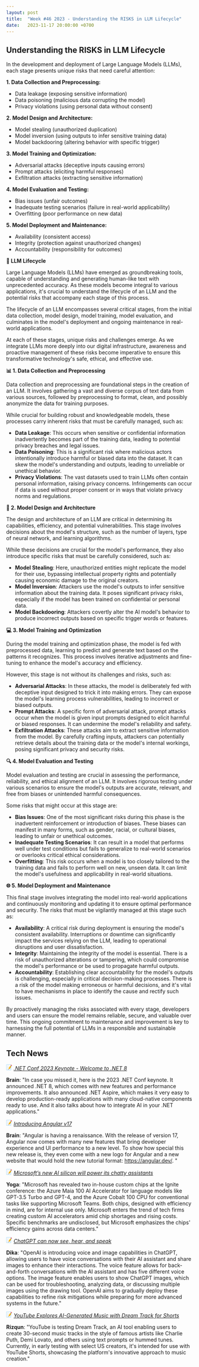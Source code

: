 ```yaml
---
layout: post
title:  "Week #46 2023 - Understanding the RISKS in LLM Lifecycle"
date:   2023-11-17 20:00:00 +0700
---
```


## Understanding the RISKS in LLM Lifecycle

In the development and deployment of Large Language Models (LLMs), each stage presents unique risks that need careful attention:

**1. Data Collection and Preprocessing:**
* Data leakage (exposing sensitive information)
* Data poisoning (malicious data corrupting the model)
* Privacy violations (using personal data without consent)

**2. Model Design and Architecture:**
* Model stealing (unauthorized duplication)
* Model inversion (using outputs to infer sensitive training data) 
* Model backdooring (altering behavior with specific trigger)

**3. Model Training and Optimization:**
* Adversarial attacks (deceptive inputs causing errors)
* Prompt attacks (eliciting harmful responses)
* Exfiltration attacks (extracting sensitive information)

**4. Model Evaluation and Testing:**
* Bias issues (unfair outcomes)
* Inadequate testing scenarios (failure in real-world applicability)
* Overfitting (poor performance on new data)

**5. Model Deployment and Maintenance:**
* Availability (consistent access)
* Integrity (protection against unauthorized changes)
* Accountability (responsibility for outcomes)   


__🔄 LLM Lifecycle__

Large Language Models (LLMs) have emerged as groundbreaking tools, capable of understanding and generating human-like text with unprecedented accuracy. As these models become integral to various applications, it's crucial to understand the lifecycle of an LLM and the potential risks that accompany each stage of this process.

The lifecycle of an LLM encompasses several critical stages, from the initial data collection, model design, model training, model evaluation, and culminates in the model's deployment and ongoing maintenance in real-world applications.

At each of these stages, unique risks and challenges emerge. As we integrate LLMs more deeply into our digital infrastructure, awareness and proactive management of these risks become imperative to ensure this transformative technology's safe, ethical, and effective use.   

__📊 1. Data Collection and Preprocessing__

Data collection and preprocessing are foundational steps in the creation of an LLM. It involves gathering a vast and diverse corpus of text data from various sources, followed by preprocessing to format, clean, and possibly anonymize the data for training purposes.

While crucial for building robust and knowledgeable models, these processes carry inherent risks that must be carefully managed, such as:
* **Data Leakage**: This occurs when sensitive or confidential information inadvertently becomes part of the training data, leading to potential privacy breaches and legal issues.
* **Data Poisoning**: This is a significant risk where malicious actors intentionally introduce harmful or biased data into the dataset. It can skew the model's understanding and outputs, leading to unreliable or unethical behavior.
* **Privacy Violations**: The vast datasets used to train LLMs often contain personal information, raising privacy concerns. Infringements can occur if data is used without proper consent or in ways that violate privacy norms and regulations.  

__🧠 2. Model Design and Architecture__

The design and architecture of an LLM are critical in determining its capabilities, efficiency, and potential vulnerabilities. This stage involves decisions about the model's structure, such as the number of layers, type of neural network, and learning algorithms.

While these decisions are crucial for the model's performance, they also introduce specific risks that must be carefully considered, such as:
* **Model Stealing**: Here, unauthorized entities might replicate the model for their use, bypassing intellectual property rights and potentially causing economic damage to the original creators.
* **Model Inversion**: Attackers use the model's outputs to infer sensitive information about the training data. It poses significant privacy risks, especially if the model has been trained on confidential or personal data.
* **Model Backdooring**: Attackers covertly alter the AI model's behavior to produce incorrect outputs based on specific trigger words or features.

__💻 3. Model Training and Optimization__

During the model training and optimization phase, the model is fed with preprocessed data, learning to predict and generate text based on the patterns it recognizes. This process involves iterative adjustments and fine-tuning to enhance the model's accuracy and efficiency.

However, this stage is not without its challenges and risks, such as:
* **Adversarial Attacks**: In these attacks, the model is deliberately fed with deceptive input designed to trick it into making errors. They can expose the model's learning process vulnerabilities, leading to incorrect or biased outputs.
* **Prompt Attacks**: A specific form of adversarial attack, prompt attacks occur when the model is given input prompts designed to elicit harmful or biased responses. It can undermine the model's reliability and safety.
* **Exfiltration Attacks**: These attacks aim to extract sensitive information from the model. By carefully crafting inputs, attackers can potentially retrieve details about the training data or the model's internal workings, posing significant privacy and security risks. 

 __🔍 4. Model Evaluation and Testing__

Model evaluation and testing are crucial in assessing the performance, reliability, and ethical alignment of an LLM. It involves rigorous testing under various scenarios to ensure the model's outputs are accurate, relevant, and free from biases or unintended harmful consequences.

Some risks that might occur at this stage are:
* **Bias Issues**: One of the most significant risks during this phase is the inadvertent reinforcement or introduction of biases. These biases can manifest in many forms, such as gender, racial, or cultural biases, leading to unfair or unethical outcomes.
* **Inadequate Testing Scenarios**: It can result in a model that performs well under test conditions but fails to generalize to real-world scenarios or overlooks critical ethical considerations.
* **Overfitting**: This risk occurs when a model is too closely tailored to the training data and fails to perform well on new, unseen data. It can limit the model's usefulness and applicability in real-world situations.   

__🌐 5. Model Deployment and Maintenance__

This final stage involves integrating the model into real-world applications and continuously monitoring and updating it to ensure optimal performance and security. The risks that must be vigilantly managed at this stage such as:
* **Availability**: A critical risk during deployment is ensuring the model's consistent availability. Interruptions or downtime can significantly impact the services relying on the LLM, leading to operational disruptions and user dissatisfaction.
* **Integrity**: Maintaining the integrity of the model is essential. There is a risk of unauthorized alterations or tampering, which could compromise the model's performance or be used to propagate harmful outputs.
* **Accountability**: Establishing clear accountability for the model's outputs is challenging, especially in critical decision-making processes. There is a risk of the model making erroneous or harmful decisions, and it's vital to have mechanisms in place to identify the cause and rectify such issues.

By proactively managing the risks associated with every stage, developers and users can ensure the model remains reliable, secure, and valuable over time. This ongoing commitment to maintenance and improvement is key to harnessing the full potential of LLMs in a responsible and sustainable manner.

## Tech News

![memo](/assets/images/memo16.png) *[.NET Conf 2023 Keynote - Welcome to .NET 8](https://www.youtube.com/watch?v=mna5fg7QGz8&ab_channel=dotnet)*

**Brain**: "In case you missed it, here is the 2023 .NET Conf keynote. It announced .NET 8, which comes with new features and performance improvements. It also announced .NET Aspire, which makes it very easy to develop production-ready applications with many cloud-native components ready to use. And it also talks about how to integrate AI in your .NET applications."

![memo](/assets/images/memo16.png) *[Introducing Angular v17](https://blog.angular.io/introducing-angular-v17-4d7033312e4b)*

**Brain**: "Angular is having a renaissance. With the release of version 17, Angular now comes with many new features that bring developer experience and UI performance to a new level. To show how special this new release is, they even come with a new logo for Angular and a new website that would hold the new tutorial format: https://angular.dev/. "

![memo](/assets/images/memo16.png) *[Microsoft’s new AI silicon will power its chatty assistants](https://arstechnica.com/information-technology/2023/11/microsoft-launches-custom-chips-to-accelerate-its-plans-for-ai-domination/)*

**Yoga**: "Microsoft has revealed two in-house custom chips at the Ignite conference: the Azure Maia 100 AI Accelerator for language models like GPT-3.5 Turbo and GPT-4, and the Azure Cobalt 100 CPU for conventional tasks like supporting Microsoft Teams. Both chips, designed with efficiency in mind, are for internal use only. Microsoft enters the trend of tech firms creating custom AI accelerators amid chip shortages and rising costs. Specific benchmarks are undisclosed, but Microsoft emphasizes the chips' efficiency gains across data centers."

![memo](/assets/images/memo16.png) *[ChatGPT can now see, hear, and speak](https://openai.com/blog/chatgpt-can-now-see-hear-and-speak)*

**Dika**: "OpenAI is introducing voice and image capabilities in ChatGPT, allowing users to have voice conversations with their AI assistant and share images to enhance their interactions. The voice feature allows for back-and-forth conversations with the AI assistant and has five different voice options. The image feature enables users to show ChatGPT images, which can be used for troubleshooting, analyzing data, or discussing multiple images using the drawing tool. OpenAI aims to gradually deploy these capabilities to refine risk mitigations while preparing for more advanced systems in the future."

![memo](/assets/images/memo16.png) *[YouTube Explores AI-Generated Music with Dream Track for Shorts](https://www.theverge.com/2023/11/16/23963570/youtube-generative-ai-dream-track-music-tools-voice-clone)*

**Rizqun**: "YouTube is testing Dream Track, an AI tool enabling users to create 30-second music tracks in the style of famous artists like Charlie Puth, Demi Lovato, and others using text prompts or hummed tunes. Currently, in early testing with select US creators, it's intended for use with YouTube Shorts, showcasing the platform's innovative approach to music creation."